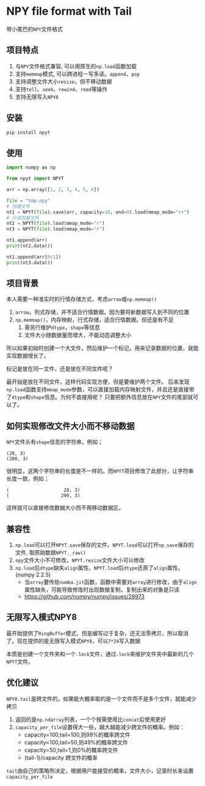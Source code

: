 # NPY file format with Tail

带小尾巴的`NPY`文件格式

## 项目特点

1. 与`NPY`文件格式兼容, 可以用原生的`np.load`函数加载
2. 支持`memmap`模式, 可以跨进程一写多读。`append`、`pop`
3. 支持调整文件大小`resize`，但不移动数据
4. 支持`tell`、`seek`、`rewind`、`read`等操作
5. 支持无限写入`NPY8`

## 安装

```bash
pip install npyt
```

## 使用

```python
import numpy as np

from npyt import NPYT

arr = np.array([1, 2, 3, 4, 5, 6])

file = "tmp.npy"
# 创建文件
nt1 = NPYT(file).save(arr, capacity=10, end=0).load(mmap_mode="r+")
# 只读加载文件
nt2 = NPYT(file).load(mmap_mode="r")
nt3 = NPYT(file).load(mmap_mode="r")

nt1.append(arr)
print(nt2.data())

nt1.append(arr[0:1])
print(nt3.data())

```

## 项目背景

本人需要一种准实时的行情存储方式，考虑`arrow`或`np.memmap()`

1. `arrow`，列式存储，并不适合行情数据。因为要将新数据写入到不同的位置
2. `np.memmap()`，内存映射，行式存储，适合行情数据。但还是有不足
    1. 需另行维护`dtype`，`shape`等信息
    2. 文件大小随数据量而增大，不能动态调整大小

所以如果初始时创建一个大文件，然后维护一个标记，用来记录数据的位置，就能实现数据增长了。

标记是放在同一文件，还是放在不同文件呢？

最开始是放在不同文件，这样代码实现方便，但是要维护两个文件。
后来发现`np.load`函数支持`mmap_mode`参数，可以直接加载内存映射文件，并且还是直接带了`dtype`和`shape`信息。为何不直接用呢？ 只要把额外信息放在`NPY`文件的尾部就可以了。

## 如何实现修改文件大小而不移动数据

`NPY`文件头有`shape`信息的字符串，例如；

```text
(20, 3)
(200, 3)
```

很明显，这两个字符串的长度是不一样的。而`NPYT`项目修改了此部分，让字符串长度一致，例如；

```text
(                    20, 3)
(                   200, 3)
```

这样就可以直接修改数据大小而不用移动数据区。

## 兼容性

1. `np.load`可以打开`NPYT.save`保存的文件。`NPYT.load`可以打开`np.save`保存的文件, 取原始数据`NPYT._raw()`
2. `npy`文件大小不可修改，`NPYT.resize`文件大小可以修改
3. `np.load`后`dtype`缺失`align`属性。`NPYT.load`后`dtype`还原了`align`属性。(numpy 2.2.5)
    - 当`array`要传给`numba.jit`函数，函数中需要对`array`进行修改，由于`align`属性缺失，可能导致修改时出现数据复制，复制出来的对象是只读
    - https://github.com/numpy/numpy/issues/28973

## 无限写入模式NPY8

最开始提供了`RingBuffer`模式，但是编写过于复杂，还无法零拷贝，所以取消了。现在提供的是无限写入模式`NPY8`，可以`7*24`写入数据

本质是创建一个文件夹和一个`.lock`文件，通过`.lock`来维护文件夹中最新的几个`NPYT`文件。

## 优化建议

`NPY8.tail`是跨文件的，如果能大概率取的是一个文件而不是多个文件，就能减少拷贝

1. 返回的是`np.ndarray`列表，一个个按需使用比`concat`后使用更好
2. `capacity_per_file`设置得大一些，越大越能减少跨文件的概率。例如：
    - capacity=100,tail=100,则99%的概率跨文件
    - capacity=100,tail=50,则49%的概率跨文件
    - capacity=50,tail=1,则0%的概率跨文件
    - (tail-1)/capacity 跨文件的概率

`tail`由自己的策略所决定，根据用户能接受的概率，文件大小，记录时长来设置`capacity_per_file`

